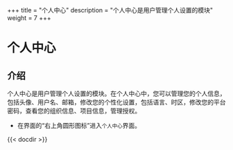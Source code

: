 ﻿+++
title = "个人中心"
description = "个人中心是用户管理个人设置的模块"
weight = 7
+++

# 个人中心

## 介绍

个人中心是用户管理个人设置的模块。在个人中心中，您可以管理您的个人信息，包括头像、用户名、邮箱，修改您的个性化设置，包括语言、时区，修改您的平台密码，查看您的组织信息、项目信息，管理授权。

- 在界面的“右上角圆形图标”进入`个人中心`界面。

{{< docdir >}}